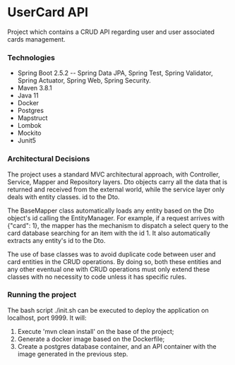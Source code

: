 # UserCard API
Project which contains a CRUD API regarding user and user associated cards management.

### Technologies
- Spring Boot 2.5.2
  -- Spring Data JPA, Spring Test, Spring Validator, Spring Actuator, Spring Web, Spring Security.
- Maven 3.8.1
- Java 11
- Docker
- Postgres
- Mapstruct
- Lombok
- Mockito
- Junit5

### Architectural Decisions
The project uses a standard MVC architectural approach, with Controller, Service, Mapper and Repository layers. Dto objects carry all the data that is returned and received from the external world, while the service layer only deals with entity classes.
id to the Dto.

The BaseMapper class automatically loads any entity based on the Dto object's id calling the EntityManager. For example, if a request arrives with {"card": 1}, the mapper has the mechanism to dispatch a select query to the card database searching for an item with the id 1. It also automatically extracts any entity's id to the Dto.

The use of base classes was to avoid duplicate code between user and card entities in the CRUD operations. By doing so, both these entities and any other eventual one with CRUD operations must only extend these classes with no necessity to code unless it has specific rules.

### Running the project
The bash script ./init.sh can be executed to deploy the application on localhost, port 9999. It will:
1. Execute 'mvn clean install' on the base of the project;
2. Generate a docker image based on the Dockerfile;
3. Create a postgres database container, and an API container with the image generated in the previous step.

